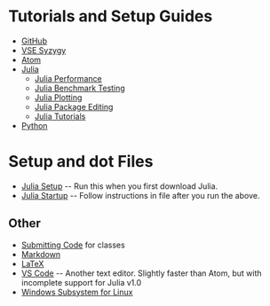 # Tutorials and Setup Guides

- [GitHub](github.md) 
- [VSE Syzygy](syzygy.md) 
- [Atom](atom.md) 
- [Julia](julia.md)
    - [Julia Performance](julia/performance_benchmarking.md)
    - [Julia Benchmark Testing](julia/benchmark_regressions.md)
    - [Julia Plotting](julia/plotting.md)
    - [Julia Package Editing](julia/editing_julia_packages.md)
    - [Julia Tutorials](julia/tutorials.md)
- [Python](python.md)

# Setup and dot Files
 - [Julia Setup](etc/setup.jl) -- Run this when you first download Julia. 
 - [Julia Startup](etc/startup.jl) -- Follow instructions in file after you run the above. 

## Other
- [Submitting Code](submitting_code.md) for classes
- [Markdown](markdown.md) 
- [LaTeX](latex.md) 
- [VS Code](vscode.md) -- Another text editor. Slightly faster than Atom, but with incomplete support for Julia v1.0
- [Windows Subsystem for Linux](julia/WSL.md)
